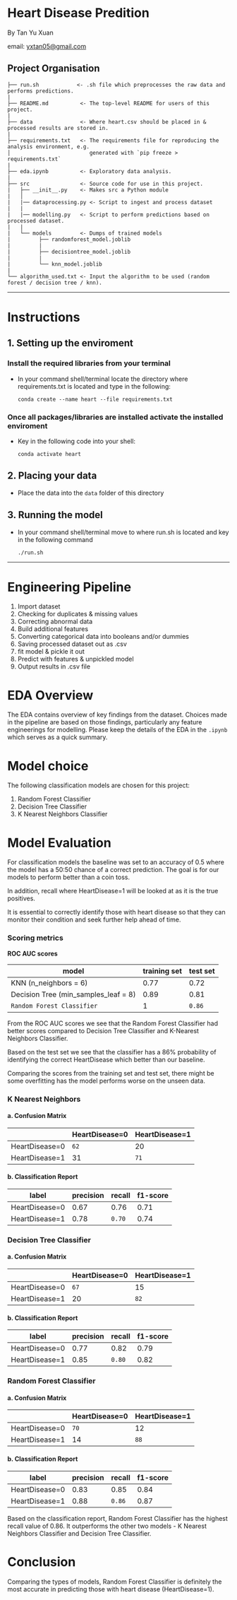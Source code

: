 # Heart Disease Predition

By Tan Yu Xuan

email: yxtan05@gmail.com

## Project Organisation


    ├── run.sh            <- .sh file which preprocesses the raw data and performs predictions.
    |
    ├── README.md          <- The top-level README for users of this project.
    |
    ├── data               <- Where heart.csv should be placed in & processed results are stored in.
    | 
    ├── requirements.txt   <- The requirements file for reproducing the analysis environment, e.g.
    │                         generated with `pip freeze > requirements.txt`
    |
    ├── eda.ipynb          <- Exploratory data analysis.
    |
    ├── src                <- Source code for use in this project.
    |   ├── __init__.py    <- Makes src a Python module
    |   │   
    |   |── dataprocessing.py <- Script to ingest and process dataset
    |   |
    |   |── modelling.py   <- Script to perform predictions based on processed dataset.
    |   |
    |   └── models         <- Dumps of trained models
    |         ├── randomforest_model.joblib
    |         |
    |         ├── decisiontree_model.joblib
    |         |
    |         └── knn_model.joblib
    |
    └── algorithm_used.txt <- Input the algorithm to be used (random forest / decision tree / knn).
--------

# Instructions

## 1. Setting up the enviroment

### Install the required libraries from your terminal

- In your command shell/terminal locate the directory where requirements.txt is located and type in the following:

      conda create --name heart --file requirements.txt

### Once all packages/libraries are installed activate the installed enviroment

- Key in the following code into your shell:

      conda activate heart

## 2. Placing your data

- Place the data into the `data` folder of this directory

## 3. Running the model

- In your command shell/terminal move to where run.sh is located and key in the following command
    
      ./run.sh
--------

# Engineering Pipeline

1. Import dataset
2. Checking for duplicates & missing values
3. Correcting abnormal data
4. Build additional features 
5. Converting categorical data into booleans and/or dummies
6. Saving processed dataset out as .csv
7. fit model & pickle it out
8. Predict with features & unpickled model
9. Output results in .csv file

# EDA Overview

The EDA contains overview of key findings from the dataset. Choices made in the pipeline are based on those findings, particularly any feature engineerings for modelling. Please keep the details of the EDA in the `.ipynb` which serves as a quick summary.

# Model choice

The following classification models are chosen for this project:
 
  1. Random Forest Classifier
  2. Decision Tree Classifier
  3. K Nearest Neighbors Classifier

  # Model Evaluation

For classification models the baseline was set to an accuracy of 0.5 where the model has a 50:50 chance of a correct prediction.
The goal is for our models to perform better than a coin toss.

In addition, recall where HeartDisease=1 will be looked at as it is the true positives.

It is essential to correctly identify those with heart disease so that they can monitor their condition and seek further help ahead of time.

### Scoring metrics
**ROC AUC scores**

| model               | training set | test set|
|---------------------|--------------|---------|
|KNN (n_neighbors = 6)|    0.77     |   0.72 |
|Decision Tree (min_samples_leaf = 8)|0.89|0.81|
|`Random Forest Classifier`|1|`0.86`|

From the ROC AUC scores we see that the Random Forest Classifier had better scores compared to Decision Tree Classifier and K-Nearest Neighbors Classifier. 

Based on the test set we see that the classifier has a 86% probability of identifying the correct HeartDisease which better than our baseline.

Comparing the scores from the training set and test set, there might be some overfitting has the model performs worse on the unseen data.

### K Nearest Neighbors
#### a. Confusion Matrix
|                | HeartDisease=0 | HeartDisease=1|
|----------------|----------------|---------------|
| HeartDisease=0 |       `62`     |       20      | 
| HeartDisease=1 |        31      |      `71`     |

#### b. Classification Report

|      label     | precision | recall | f1-score|
|----------------|-----------|--------|---------|
| HeartDisease=0 |  0.67     |  0.76  |   0.71  |
| HeartDisease=1 |  0.78     | `0.70` |   0.74  |

### Decision Tree Classifier
#### a. Confusion Matrix
|                | HeartDisease=0 | HeartDisease=1 |
|----------------|----------------|----------------|
| HeartDisease=0 |       `67`     |       15       | 
| HeartDisease=1 |        20      |      `82`      |

#### b. Classification Report

|      label     | precision | recall | f1-score|
|----------------|-----------|--------|---------|
| HeartDisease=0 |  0.77     |  0.82  |   0.79  |
| HeartDisease=1 |  0.85     | `0.80` |   0.82  |

### Random Forest Classifier
#### a. Confusion Matrix
|                | HeartDisease=0 | HeartDisease=1 |
|----------------|----------------|----------------|
| HeartDisease=0 |      `70`      |       12       | 
| HeartDisease=1 |       14       |      `88`      |

#### b. Classification Report

|      label     | precision | recall | f1-score|
|----------------|-----------|--------|---------|
| HeartDisease=0 |  0.83     |  0.85  |   0.84  |
| HeartDisease=1 |  0.88     | `0.86` |   0.87  |

Based on the classification report, Random Forest Classifier has the highest recall value of 0.86.
It outperforms the other two models - K Nearest Neighbors Classifier and Decision Tree Classifier.

# Conclusion
Comparing the types of models, Random Forest Classifier is definitely the most accurate in predicting those with heart disease (HeartDisease=1).